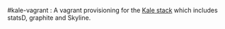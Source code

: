 #kale-vagrant : A vagrant provisioning for the [Kale stack](http://codeascraft.com/2013/06/11/introducing-kale/) which includes statsD, graphite and Skyline.